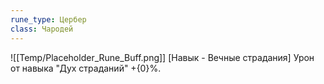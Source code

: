 ```yaml
---
rune_type: Цербер
class: Чародей
---
```

![[Temp/Placeholder_Rune_Buff.png]]
[Навык - Вечные страдания] Урон от навыка "Дух страданий" +{0}%.
